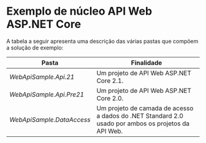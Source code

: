 # <a name="aspnet-core-web-api-sample"></a>Exemplo de núcleo API Web ASP.NET Core

A tabela a seguir apresenta uma descrição das várias pastas que compõem a solução de exemplo:

|              Pasta              |                                        Finalidade                                        |
|----------------------------------|---------------------------------------------------------------------------------------|
|   *WebApiSample.Api.21*   |                         Um projeto de API Web ASP.NET Core 2.1.                          |
| *WebApiSample.Api.Pre21*  |                         Um projeto de API Web ASP.NET Core 2.0.                          |
| *WebApiSample.DataAccess* | Um projeto de camada de acesso a dados do .NET Standard 2.0 usado por ambos os projetos da API Web. |

